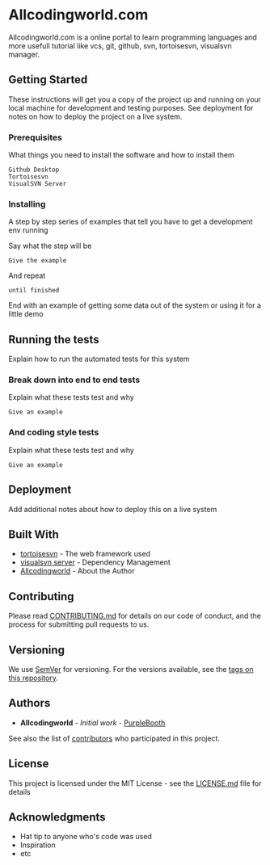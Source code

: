 # Allcodingworld.com

Allcodingworld.com is a online portal to learn programming languages and more usefull tutorial like vcs, git, github, svn, tortoisesvn, visualsvn manager.

## Getting Started

These instructions will get you a copy of the project up and running on your local machine for development and testing purposes. See deployment for notes on how to deploy the project on a live system.

### Prerequisites

What things you need to install the software and how to install them

```
Github Desktop
Tortoisesvn
VisualSVN Server
```

### Installing

A step by step series of examples that tell you have to get a development env running

Say what the step will be

```
Give the example
```

And repeat

```
until finished
```

End with an example of getting some data out of the system or using it for a little demo

## Running the tests

Explain how to run the automated tests for this system

### Break down into end to end tests

Explain what these tests test and why

```
Give an example
```

### And coding style tests

Explain what these tests test and why

```
Give an example
```

## Deployment

Add additional notes about how to deploy this on a live system

## Built With

* [tortoisesvn](link) - The web framework used
* [visualsvn server](https://maven.apache.org/) - Dependency Management
* [Allcodingworld](https://allcodingworld.com/about.php) - About the Author

## Contributing

Please read [CONTRIBUTING.md](link) for details on our code of conduct, and the process for submitting pull requests to us.

## Versioning

We use [SemVer](link) for versioning. For the versions available, see the [tags on this repository](https://github.com/your/project/tags). 

## Authors

* **Allcodingworld** - *Initial work* - [PurpleBooth](https://github.com/allcodingworld)

See also the list of [contributors](https://github.com/your/project/contributors) who participated in this project.

## License

This project is licensed under the MIT License - see the [LICENSE.md](LICENSE.md) file for details

## Acknowledgments

* Hat tip to anyone who's code was used
* Inspiration
* etc
